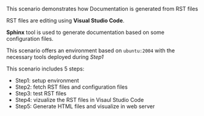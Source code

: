 This scenario demonstrates how Documentation is generated from RST files

RST files are editing using **Visual Studio Code**.

**Sphinx** tool is used to generate documentation based on some configuration files.

This scenario offers an environment based on `ubuntu:2004` with the necessary tools deployed during *Step1*

This scenario includes 5 steps:

- Step1: setup environment
- Step2: fetch RST files and configuration files
- Step3: test RST files
- Step4: vizualize the RST files in Visaul Studio Code
- Step5: Generate HTML files and visualize in web server
